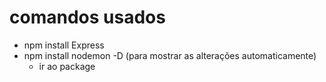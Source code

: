 # comandos usados

- npm install Express
- npm install nodemon -D (para mostrar as alterações automaticamente)
    - ir ao package
    